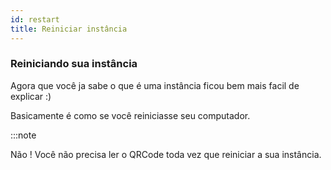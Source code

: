 ```yaml
---
id: restart
title: Reiniciar instância
---
```


### Reiniciando sua instância

Agora que você ja sabe o que é uma instância ficou bem mais facil de explicar :)

Basicamente é como se você reiniciasse seu computador.

:::note

Não ! Você não precisa ler o QRCode toda vez que reiniciar a sua instância.

